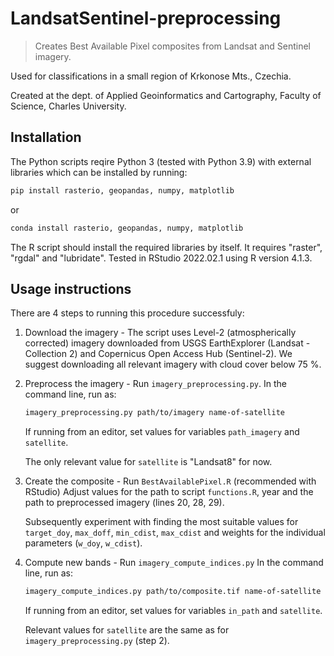 # LandsatSentinel-preprocessing

> Creates Best Available Pixel composites from Landsat and Sentinel imagery.

Used for classifications in a small region of Krkonose Mts., Czechia.

Created at the dept. of Applied Geoinformatics and Cartography, Faculty of Science, Charles University.

## Installation

The Python scripts reqire Python 3 (tested with Python 3.9) with external libraries which can be installed by running:


```sh
pip install rasterio, geopandas, numpy, matplotlib
```

or

```sh
conda install rasterio, geopandas, numpy, matplotlib
```

The R script should install the required libraries by itself. It requires "raster", "rgdal" and "lubridate".
Tested in RStudio 2022.02.1 using R version 4.1.3.

## Usage instructions

There are 4 steps to running this procedure successfuly:

1.	Download the imagery - The script uses Level-2 (atmospherically corrected) imagery downloaded from USGS EarthExplorer (Landsat - Collection 2) and Copernicus Open Access Hub (Sentinel-2). We suggest downloading all relevant imagery with cloud cover below 75 %.

2. 	Preprocess the imagery - Run `imagery_preprocessing.py`.
	In the command line, run as:
	```sh
	imagery_preprocessing.py path/to/imagery name-of-satellite
	```
	If running from an editor, set values for variables `path_imagery` and `satellite`.
	
	The only relevant value for `satellite` is "Landsat8" for now.
	
3.	Create the composite - Run `BestAvailablePixel.R` (recommended with RStudio)
	Adjust values for the path to script `functions.R`, year and the path to preprocessed imagery (lines 20, 28, 29).
	
	Subsequently experiment with finding the most suitable values for `target_doy`, `max_doff`, `min_cdist`, `max_cdist` and weights for the individual parameters (`w_doy`, `w_cdist`).

4.	Compute new bands - Run `imagery_compute_indices.py`
	In the command line, run as:
	```sh
	imagery_compute_indices.py path/to/composite.tif name-of-satellite
	```
	If running from an editor, set values for variables `in_path` and `satellite`.
	
	Relevant values for `satellite` are the same as for `imagery_preprocessing.py` (step 2).
	